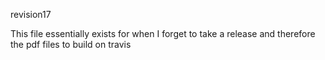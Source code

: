 revision17

This file essentially exists for when I forget to take a release and therefore the pdf files to build on travis